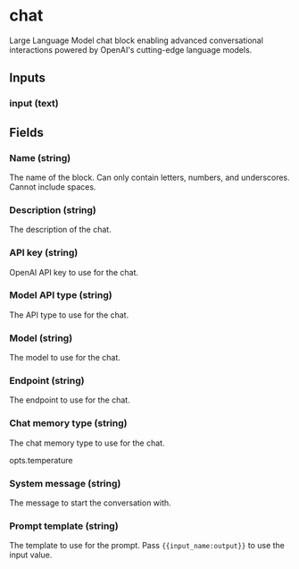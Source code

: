 
# chat
Large Language Model chat block enabling advanced conversational interactions powered by OpenAI's cutting-edge language models.
## Inputs
### input (text)
## Fields

        

### Name (string)
The name of the block. Can only contain letters, numbers, and underscores. Cannot include spaces.
        

### Description (string)
The description of the chat.
        

### API key (string)
OpenAI API key to use for the chat.
        

### Model API type (string)
The API type to use for the chat.
        

### Model (string)
The model to use for the chat.
        

### Endpoint (string)
The endpoint to use for the chat.
        

### Chat memory type (string)
The chat memory type to use for the chat.
        
opts.temperature

### System message (string)
The message to start the conversation with.
        

        

### Prompt template (string)
The template to use for the prompt. Pass `{{input_name:output}}` to use the input value.
        
    